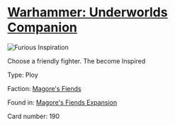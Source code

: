 # [Warhammer: Underworlds Companion](https://guidokessels.github.io/wh-underworlds)

  

![Furious Inspiration](https://warhammerunderworlds.com/wp-content/uploads/sites/6/2018/03/190_ENG.png)

Choose a friendly fighter. The become Inspired

Type: Ploy

Faction: [Magore's Fiends](https://guidokessels.github.io/wh-underworlds/factions/magores-fiends)

Found in: [Magore's Fiends Expansion](https://guidokessels.github.io/wh-underworlds/locations/magores-fiends-expansion)

Card number: 190
